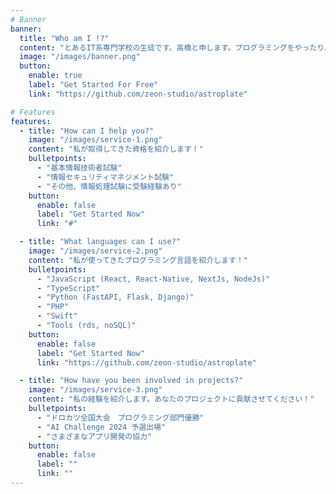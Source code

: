 ```yaml
---
# Banner
banner:
  title: "Who am I !?"
  content: "とあるIT系専門学校の生徒です。高橋と申します。プログラミングをやったり、ゲーム実況をみたり。"
  image: "/images/banner.png"
  button:
    enable: true
    label: "Get Started For Free"
    link: "https://github.com/zeon-studio/astroplate"

# Features
features:
  - title: "How can I help you?"
    image: "/images/service-1.png"
    content: "私が取得してきた資格を紹介します！"
    bulletpoints:
      - "基本情報技術者試験"
      - "情報セキュリティマネジメント試験"
      - "その他、情報処理試験に受験経験あり"
    button:
      enable: false
      label: "Get Started Now"
      link: "#"

  - title: "What languages can I use?"
    image: "/images/service-2.png"
    content: "私が使ってきたプログラミング言語を紹介します！"
    bulletpoints:
      - "JavaScript (React, React-Native, NextJs, NodeJs)"
      - "TypeScript"
      - "Python (FastAPI, Flask, Django)"
      - "PHP"
      - "Swift"
      - "Tools (rds, noSQL)"
    button:
      enable: false
      label: "Get Started Now"
      link: "https://github.com/zeon-studio/astroplate"

  - title: "How have you been involved in projects?"
    image: "/images/service-3.png"
    content: "私の経験を紹介します。あなたのプロジェクトに貢献させてください！"
    bulletpoints:
      - "ドロカツ全国大会　プログラミング部門優勝"
      - "AI Challenge 2024 予選出場"
      - "さまざまなアプリ開発の協力"
    button:
      enable: false
      label: ""
      link: ""
---
```

